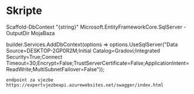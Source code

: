 # Skripte

Scaffold-DbContext "{string}" Microsoft.EntityFrameworkCore.SqlServer -OutputDir MojaBaza


builder.Services.AddDbContext<GradoviContext>(options =>
    options.UseSqlServer("Data Source=DESKTOP-2GP0R2M;Initial Catalog=Gradovi;Integrated Security=True;Connect Timeout=30;Encrypt=False;TrustServerCertificate=False;ApplicationIntent=ReadWrite;MultiSubnetFailover=False"));
    
    
    endpoint za vjezbe
    https://expertvjezbeapi.azurewebsites.net/swagger/index.html

